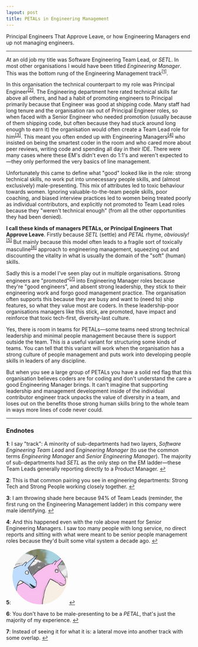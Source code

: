 ```yaml
---
layout: post
title: PETALs in Engineering Management
---
```

Principal Engineers That Approve Leave, or how Engineering Managers end up not managing engineers.

<!--more-->
----
At an old job my title was Software Engineering Team Lead, or _SETL_. In most other organisations I would have been titled _Engineering Manager_. This was the bottom rung of the Engineering Management track<sup id="a1">[[1]](#f1)</sup>.

In this organisation the technical counterpart to my role was Principal Engineer<sup id="a2">[[2]](#f2)</sup>. The Engineering department here rated technical skills far above all others, and had a habit of promoting engineers to Principal primarily because that Engineer was good at shipping code. Many staff had long tenure and the organisation ran out of Principal Engineer roles, so when faced with a Senior Engineer who needed promotion (usually because of them shipping code, but often because they had stuck around long enough to earn it) the organisation would often create a Team Lead role for him<sup id="a3">[[3]](#f3)</sup>. This meant you often ended up with Engineering Managers<sup id="a4">[[4]](#f4)</sup> who insisted on being the smartest coder in the room and who cared more about peer reviews, writing code and spending all day in their IDE. There were many cases where these EM's didn't even do 1:1's and weren't expected to—they only performed the very basics of line management.

Unfortunately this came to define what "good" looked like in the role: strong technical skills, no work put into unnecessary people skills, and (almost exclusively) male-presenting. This mix of attributes led to toxic behaviour towards women. Ignoring valuable-to-the-team people skills, poor coaching, and biased interview practices led to women being treated poorly as individual contributors, and explicitly not promoted to Team Lead roles because they "weren't technical enough" (from all the other opportunities they had been denied).

**I call these kinds of managers PETALs, or Principal Engineers That Approve Leave**. Firstly because _SETL_ (settle) and _PETAL_ rhyme, _obviously!_<sup id="a5">[[5]](#f5)</sup> But mainly because this model often leads to a fragile sort of toxically masculine<sup id="a6">[[6]](#f6)</sup> approach to engineering management, squeezing out and discounting the vitality in what is usually the domain of the "soft" (human) skills.

Sadly this is a model I've seen play out in multiple organisations. Strong engineers are "promoted"<sup id="a7">[[7]](#f7)</sup> into Engineering Manager roles because they're "good engineers", and absent strong leadership, they stick to their engineering work and forgo good management practice. The organisation often supports this because they are busy and want to (need to) ship features, so what they value most are coders. In these leadership-poor organisations managers like this stick, are promoted, have impact and reinforce that toxic tech-first, diversity-last culture.

Yes, there is room in teams for PETALs—some teams need strong technical leadership and minimal people management because there is support outside the team. This _is_ a useful variant for structuring some kinds of teams. You can tell that this variant will work when the organisation has a strong culture of people management and puts work into developing people skills in leaders of any discipline.

But when you see a large group of PETALs you have a solid red flag that this organisation believes coders are for coding and don't understand the care a good Engineering Manager brings. It can't imagine that supporting leadership and management development inside of the individual contributor engineer track unpacks the value of diversity in a team, and loses out on the benefits those strong human skills bring to the whole team in ways more lines of code never could.

---

### Endnotes

<b id="f1">1</b>: I say "track": A minority of sub-departments had two layers, _Software Engineering Team Lead_ and _Engineering Manager_ (to use the common terms _Engineering Manager_ and _Senior Engineering Manager_). The majority of sub-departments had _SETL_ as the only step on the EM ladder—these Team Leads generally reporting directly to a Product Manager. [↩](#a1)

<b id="f2">2</b>: This is that common pairing you see in engineering departments: Strong Tech and Strong People working closely together. [↩](#a2)

<b id="f3">3</b>: I am throwing shade here because 94% of Team Leads (reminder, the first rung on the Engineering Management ladder) in this company were male identifying. [↩](#a3)

<b id="f4">4</b>: And this happened even with the role above meant for Senior Engineering Managers. I saw too many people with long service, no direct reports and sitting with what were meant to be senior people management roles because they'd built some vital system a decade ago. [↩](#a4)

<b id="f5">5</b>: <img src="/assets/images/unicorn.jpg"
         alt="Two unicorns looking at each other, one ostensibly saying 'obviously!'" title="Two unicorns looking at each other, one ostensibly saying 'obviously!'" width="150" style="border-radius: 80px"> [↩](#a5)

<b id="f6">6</b>: You don't have to be male-presenting to be a *PETAL*, that's just the majority of my experience. [↩](#a6)

<b id="f7">7</b>: Instead of seeing it for what it is: a lateral move into another track with some overlap. [↩](#a7)
